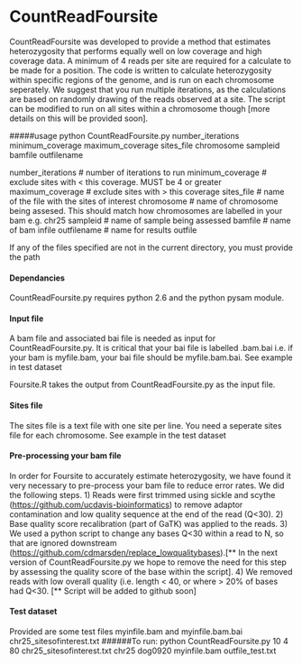 # CountReadFoursite

CountReadFoursite was developed to provide a method that estimates heterozygosity that performs equally well on low coverage and high coverage data. A minimum of 4 reads per site are required for a calculate to be made for a position. The code is written to calculate heterozygosity within specific regions of the genome, and is run on each chromosome seperately. We suggest that you run multiple iterations, as the calculations are based on randomly drawing of the reads observed at a site. The script can be modified to run on all sites within a chromosome though [more details on this will be provided soon].

#####usage 
    python CountReadFoursite.py number_iterations minimum_coverage maximum_coverage sites_file chromosome sampleid bamfile outfilename 

number_iterations # number of iterations to run
minimum_coverage # exclude sites with < this coverage. MUST be 4 or greater
maximum_coverage # exclude sites with > this coverage 
sites_file # name of the file with the sites of interest
chromosome # name of chromosome being assesed. This should match how chromosomes are labelled in your bam e.g. chr25
sampleid # name of sample being assessed
bamfile # name of bam infile
outfilename # name for results outfile

If any of the files specified are not in the current directory, you must provide the path

#### Dependancies
CountReadFoursite.py requires python 2.6 and the python pysam module.

#### Input file
A bam file and associated bai file is needed as input for CountReadFoursite.py. It is critical that your bai file is labelled .bam.bai i.e. if your bam is myfile.bam, your bai file should be myfile.bam.bai. See example in test dataset

Foursite.R takes the output from CountReadFoursite.py as the input file.

#### Sites file
The sites file is a text file with one site per line. 
You need a seperate sites file for each chromosome.
See example in the test dataset 

#### Pre-processing your bam file
In order for Foursite to accurately estimate heterozygosity, we have found it very necessary to pre-process your bam file to reduce error rates. We did the following steps.  1) Reads were first trimmed using sickle and scythe (https://github.com/ucdavis-bioinformatics) to remove adaptor contamination and low quality sequence at the end of the read (Q<30). 2) Base quality score recalibration (part of GaTK) was applied to the reads. 3) We used a python script to change any bases Q<30 within a read to N, so that are ignored downstream (https://github.com/cdmarsden/replace_lowqualitybases).[** In the next version of CountReadFoursite.py we hope to remove the need for this step by assessing the quality score of the base within the script]. 4) We removed reads with low overall quality (i.e. length < 40, or where > 20% of bases had Q<30. [** Script will be added to github soon] 

#### Test dataset
Provided are some test files
myinfile.bam and myinfile.bam.bai
chr25_sitesofinterest.txt
######To run:
    python CountReadFoursite.py 10 4 80 chr25_sitesofinterest.txt chr25 dog0920 myinfile.bam outfile_test.txt

